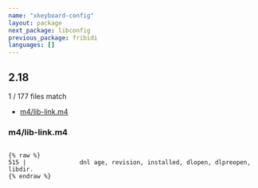 ```yaml
---
name: "xkeyboard-config"
layout: package
next_package: libconfig
previous_package: fribidi
languages: []
---
```

## 2.18
1 / 177 files match

 - [m4/lib-link.m4](#m4lib-linkm4)

### m4/lib-link.m4

```

{% raw %}
515 |               dnl age, revision, installed, dlopen, dlpreopen, libdir.
{% endraw %}

```